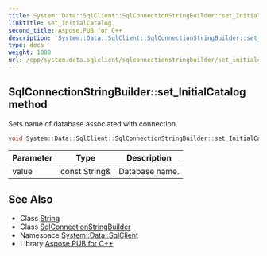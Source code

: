 ```yaml
---
title: System::Data::SqlClient::SqlConnectionStringBuilder::set_InitialCatalog method
linktitle: set_InitialCatalog
second_title: Aspose.PUB for C++
description: 'System::Data::SqlClient::SqlConnectionStringBuilder::set_InitialCatalog method. Sets name of database associated with connection in C++.'
type: docs
weight: 1000
url: /cpp/system.data.sqlclient/sqlconnectionstringbuilder/set_initialcatalog/
---
```

## SqlConnectionStringBuilder::set_InitialCatalog method


Sets name of database associated with connection.

```cpp
void System::Data::SqlClient::SqlConnectionStringBuilder::set_InitialCatalog(const String &value)
```


| Parameter | Type | Description |
| --- | --- | --- |
| value | const String\& | Database name. |

## See Also

* Class [String](../../../system/string/)
* Class [SqlConnectionStringBuilder](../)
* Namespace [System::Data::SqlClient](../../)
* Library [Aspose.PUB for C++](../../../)
